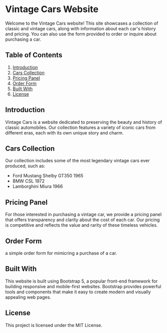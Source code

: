 # Vintage Cars Website

Welcome to the Vintage Cars website! This site showcases a collection of classic and vintage cars, along with information about each car's history and pricing. You can also use the form provided to order or inquire about purchasing a car.

## Table of Contents

1. [Introduction](#introduction)
2. [Cars Collection](#cars-collection)
3. [Pricing Panel](#pricing-panel)
4. [Order Form](#order-form)
5. [Built With](#built-with)
6. [License](#license)

## Introduction

Vintage Cars is a website dedicated to preserving the beauty and history of classic automobiles. Our collection features a variety of iconic cars from different eras, each with its own unique story and charm.

## Cars Collection

Our collection includes some of the most legendary vintage cars ever produced, such as:

- Ford Mustang Shelby GT350 1965
- BMW CSL 1972
- Lamborghini Miura 1966


## Pricing Panel

For those interested in purchasing a vintage car, we provide a pricing panel that offers transparency and clarity about the cost of each car. Our pricing is competitive and reflects the value and rarity of these timeless vehicles.

## Order Form

a simple order form for mimicring a purchase of a car.

## Built With

This website is built using Bootstrap 5, a popular front-end framework for building responsive and mobile-first websites. Bootstrap provides powerful tools and components that make it easy to create modern and visually appealing web pages.

## License

This project is licensed under the MIT License.